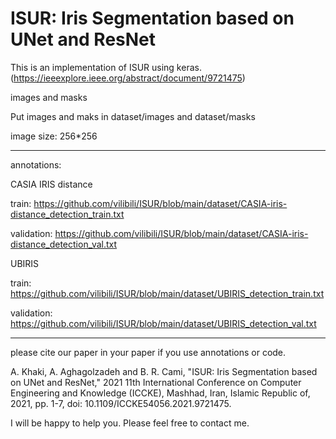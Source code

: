 # ISUR: Iris Segmentation based on UNet and ResNet

This is an implementation of ISUR using keras.
(https://ieeexplore.ieee.org/abstract/document/9721475)

images and masks

Put images and maks in dataset/images and dataset/masks

image size: 256*256

-------------------------------------------------------------------------------------------------------------------------------------

annotations:

CASIA IRIS distance

train: https://github.com/vilibili/ISUR/blob/main/dataset/CASIA-iris-distance_detection_train.txt

validation: https://github.com/vilibili/ISUR/blob/main/dataset/CASIA-iris-distance_detection_val.txt

UBIRIS 

train: https://github.com/vilibili/ISUR/blob/main/dataset/UBIRIS_detection_train.txt

validation: https://github.com/vilibili/ISUR/blob/main/dataset/UBIRIS_detection_val.txt

-------------------------------------------------------------------------------------------------------------------------------------

please cite our paper in your paper if you use annotations or code.

A. Khaki, A. Aghagolzadeh and B. R. Cami, "ISUR: Iris Segmentation based on UNet and ResNet," 2021 11th International Conference on Computer Engineering and Knowledge (ICCKE), Mashhad, Iran, Islamic Republic of, 2021, pp. 1-7, doi: 10.1109/ICCKE54056.2021.9721475.

I will be happy to help you. Please feel free to contact me.
